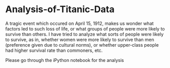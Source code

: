 # Analysis-of-Titanic-Data

A tragic event which occured on April 15, 1912, makes us wonder what factors led to such loss of life, or what groups of people were more likely to survive than others. I have tried to analyze what sorts of people were likely to survive, as in, whether women were more likely to survive than men (preference given due to cultural norms), or whether upper-class people had higher survival rate than commoners, etc. 

Please go through the iPython notebook for the analysis
